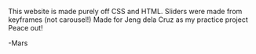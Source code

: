 This website is made purely off CSS and HTML. 
Sliders were made from keyframes (not carousel!)
Made for Jeng dela Cruz as my practice project 
Peace out! 

-Mars